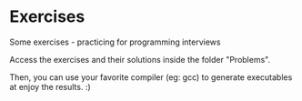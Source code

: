 # Exercises
Some exercises - practicing for programming interviews

Access the exercises and their solutions inside the folder "Problems".

Then, you can use your favorite compiler (eg: gcc) to generate executables at enjoy the results. :)